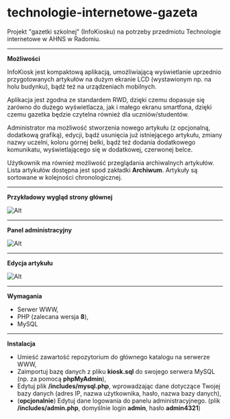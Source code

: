 # technologie-internetowe-gazeta
Projekt "gazetki szkolnej" (InfoKiosku) na potrzeby przedmiotu Technologie internetowe w AHNS w Radomiu.
***
**Możliwości**

InfoKiosk jest kompaktową aplikacją, umożliwiającą wyświetlanie uprzednio przygotowanych artykułów na dużym ekranie LCD (wystawionym np. na holu budynku), bądź też na urządzeniach mobilnych.

Aplikacja jest zgodna ze standardem RWD, dzięki czemu dopasuje się zarówno do dużego wyświetlacza, jak i małego ekranu smartfona, dzięki czemu gazetka będzie czytelna również dla uczniów/studentów.

Administrator ma możliwość stworzenia nowego artykułu (z opcjonalną, dodatkową grafiką), edycji, bądź usunięcia już istniejącego artykułu, zmiany nazwy uczelni, koloru górnej belki, bądź też dodania dodatkowego komunikatu, wyświetlającego się w dodatkowej, czerwonej belce.

Użytkownik ma również możliwość przeglądania archiwalnych artykułów. Lista artykułów dostępna jest spod zakładki **Archiwum**. Artykuły są sortowane w kolejności chronologicznej.
***
**Przykładowy wygląd strony głównej**

![Alt]( https://i.imgur.com/g5Aq7Qq.png "Przykładowy wygląd strony głównej")
***
**Panel administracyjny**

![Alt]( https://i.imgur.com/bq8bX1G.png "Panel administracyjny")
***
**Edycja artykułu**

![Alt]( https://i.imgur.com/zSYX62W.png "Panel administracyjny")

***
**Wymagania**
- Serwer WWW,
- PHP (zalecana wersja **8**),
- MySQL
***
**Instalacja**

* Umieść zawartość repozytorium do głównego katalogu na serwerze WWW,
* Zaimportuj bazę danych z pliku **kiosk.sql** do swojego serwera MySQL (np. za pomocą **phpMyAdmin**),
* Edytuj plik **/includes/mysql.php**, wprowadzając dane dotyczące Twojej bazy danych (adres IP, nazwa użytkownika, hasło, nazwa bazy danych),
* (**opcjonalnie**) Edytuj dane logowania do panelu administracyjnego. (plik **/includes/admin.php**, domyślnie login **admin**, hasło **admin4321**)
